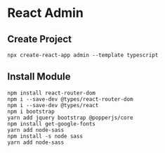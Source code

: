 # React Admin

## Create Project

```
npx create-react-app admin --template typescript
```

## Install Module

```
npm install react-router-dom
npm i --save-dev @types/react-router-dom
npm i --save-dev @types/react
npm i bootstrap
yarn add jquery bootstrap @popperjs/core
npm install get-google-fonts
yarn add node-sass
npm install -s node sass
yarn add node-sass
```
